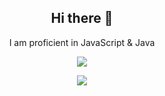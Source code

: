 <h2 align="center"><b>Hi there 👋</b></h2>

<p align="center">
I am proficient in JavaScript & Java
</p>

<p align="center">
<img src="https://github-readme-stats.vercel.app/api?username=mandrillxx&show_icons=true&count_private=true&hide_border=true&theme=dracula"></img>
</p>

<p align="center">
<img src="https://komarev.com/ghpvc/?username=mandrillxx"></img>
</p>

